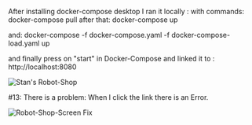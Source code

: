 After installing docker-compose desktop
I ran it locally :
with commands: 
          docker-compose pull
after that:
          docker-compose up

and: 
          docker-compose -f docker-compose.yaml -f docker-compose-load.yaml up

and finally press on "start" in Docker-Compose and linked it to : http://localhost:8080

![Stan's Robot-Shop](/c/Users/97250/OneDrive/Pictures/Robot-Shop-Screen.png)


#13: There is a problem:  When I click the link there is an Error.

![Robot-Shop-Screen Fix](https://user-images.githubusercontent.com/99135503/162477749-8499915e-035f-40c9-9667-909b24917383.png)
